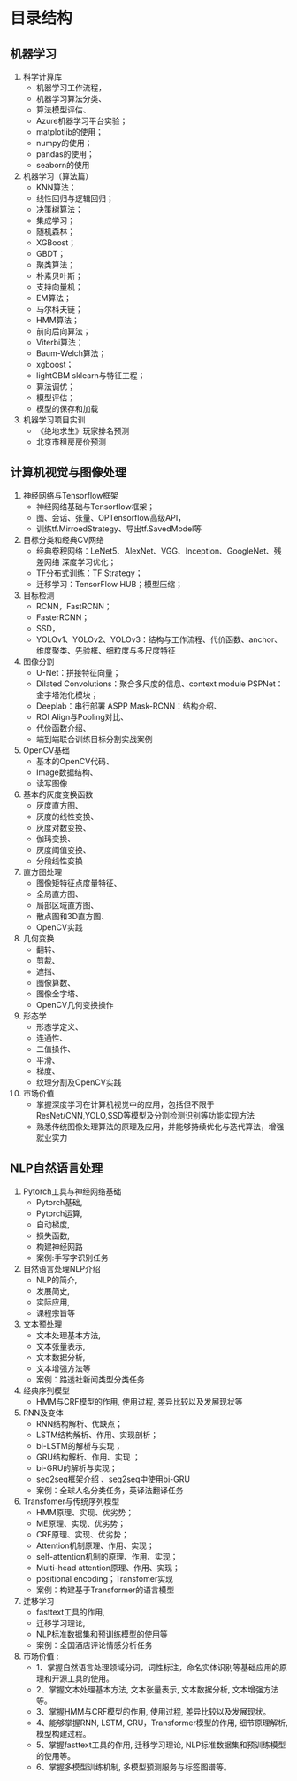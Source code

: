 # 目录结构



## 机器学习

1. 科学计算库
   - 机器学习工作流程，
   - 机器学习算法分类、
   - 算法模型评估、
   - Azure机器学习平台实验； 
   - matplotlib的使用；
   - numpy的使用；
   - pandas的使用；
   - seaborn的使用
2. 机器学习（算法篇）
   - KNN算法；
   - 线性回归与逻辑回归；
   - 决策树算法；
   - 集成学习；
   - 随机森林；
   - XGBoost；
   - GBDT；
   - 聚类算法； 
   - 朴素贝叶斯；
   - 支持向量机；
   - EM算法；
   - 马尔科夫链；
   - HMM算法；
   - 前向后向算法；
   - Viterbi算法；
   - Baum-Welch算法；
   - xgboost；
   - lightGBM sklearn与特征工程；
   - 算法调优；
   - 模型评估；
   - 模型的保存和加载
3. 机器学习项目实训
   - 《绝地求生》玩家排名预测 
   - 北京市租房房价预测



## 计算机视觉与图像处理

1. 神经网络与Tensorflow框架
   - 神经网络基础与Tensorflow框架；
   - 图、会话、张量、OPTensorflow高级API，
   - 训练tf.MirroedStrategy、导出tf.SavedModel等
2. 目标分类和经典CV网络
   - 经典卷积网络：LeNet5、AlexNet、VGG、Inception、GoogleNet、残差网络 深度学习优化；
   - TF分布式训练：TF Strategy；
   - 迁移学习：TensorFlow HUB；模型压缩；
3. 目标检测
   - RCNN，FastRCNN；
   - FasterRCNN；
   - SSD，
   - YOLOv1、YOLOv2、YOLOv3：结构与工作流程、代价函数、anchor、维度聚类、先验框、细粒度与多尺度特征
4. 图像分割
   - U-Net：拼接特征向量；
   - Dilated Convolutions：聚合多尺度的信息、context module PSPNet：金字塔池化模块；
   - Deeplab：串行部署 ASPP Mask-RCNN：结构介绍、
   - ROI Align与Pooling对比、
   - 代价函数介绍、
   - 端到端联合训练目标分割实战案例
5. OpenCV基础
   - 基本的OpenCV代码、
   - Image数据结构、
   - 读写图像
6. 基本的灰度变换函数
   - 灰度直方图、
   - 灰度的线性变换、
   - 灰度对数变换、
   - 伽玛变换、
   - 灰度阈值变换、
   - 分段线性变换
7. 直方图处理
   - 图像矩特征点度量特征、
   - 全局直方图、
   - 局部区域直方图、
   - 散点图和3D直方图、
   - OpenCV实践
8. 几何变换
   - 翻转、
   - 剪裁、
   - 遮挡、
   - 图像算数、
   - 图像金字塔、
   - OpenCV几何变换操作
9. 形态学
   - 形态学定义、
   - 连通性、
   - 二值操作、
   - 平滑、
   - 梯度、
   - 纹理分割及OpenCV实践
10. 市场价值 
    -  掌握深度学习在计算机视觉中的应用，包括但不限于ResNet/CNN,YOLO,SSD等模型及分割检测识别等功能实现方法          
    - 熟悉传统图像处理算法的原理及应用，并能够持续优化与迭代算法，增强就业实力



## NLP自然语言处理

1. Pytorch工具与神经网络基础
   - Pytorch基础, 
   - Pytorch运算, 
   - 自动梯度, 
   - 损失函数, 
   - 构建神经网路 
   - 案例:手写字识别任务
2. 自然语言处理NLP介绍
   - NLP的简介, 
   - 发展简史, 
   - 实际应用, 
   - 课程宗旨等
3. 文本预处理
   - 文本处理基本方法, 
   - 文本张量表示, 
   - 文本数据分析, 
   - 文本增强方法等 
   - 案例：路透社新闻类型分类任务
4. 经典序列模型
   - HMM与CRF模型的作用, 使用过程, 差异比较以及发展现状等
5. RNN及变体
   - RNN结构解析、优缺点；
   - LSTM结构解析、作用、实现剖析；
   - bi-LSTM的解析与实现；
   - GRU结构解析、作用、实现 ； 
   - bi-GRU的解析与实现；
   - seq2seq框架介绍 、seq2seq中使用bi-GRU 
   - 案例：全球人名分类任务，英译法翻译任务
6. Transfomer与传统序列模型
   - HMM原理、实现、优劣势；
   - ME原理、实现、优劣势；
   - CRF原理、实现、优劣势；
   - Attention机制原理、作用、实现； 
   - self-attention机制的原理、作用、实现； 
   - Multi-head attention原理、作用、实现；
   - positional encoding；Transfomer实现 
   - 案例：构建基于Transformer的语言模型
7. 迁移学习
   - fasttext工具的作用, 
   - 迁移学习理论, 
   - NLP标准数据集和预训练模型的使用等 
   - 案例：全国酒店评论情感分析任务
8. 市场价值 : 
   - 1、掌握自然语言处理领域分词，词性标注，命名实体识别等基础应用的原理和开源工具的使用。
   - 2、掌握文本处理基本方法, 文本张量表示, 文本数据分析, 文本增强方法等。
   - 3、掌握HMM与CRF模型的作用, 使用过程, 差异比较以及发展现状。
   -  4、能够掌握RNN, LSTM, GRU，Transformer模型的作用, 细节原理解析, 模型构建过程。
   - 5、掌握fasttext工具的作用, 迁移学习理论, NLP标准数据集和预训练模型的使用等。
   - 6、掌握多模型训练机制, 多模型预测服务与标签图谱等。

